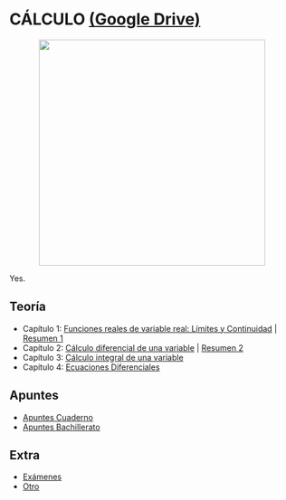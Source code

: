 # CÁLCULO [(Google Drive)](https://drive.google.com/drive/u/0/folders/1VirDEdtVLTCFU3I60m_lratvpOfGTgc9)

<p align="center">
  <img src="" width="400" height="400"/>
</p>

Yes.

## Teoría
  - Capítulo 1: [Funciones reales de variable real: Límites y Continuidad](https://drive.google.com/file/d/1EoW7Btyct9Z4ZMIvvh-hTToyAHinMz--/view) | [Resumen 1](https://drive.google.com/file/d/1YgF7k3RyF5ajvzSFelulkIACbu_kSyk4/view)
  - Capítulo 2: [Cálculo diferencial de una variable](https://drive.google.com/file/d/1fkB-3TiXIBNE626-5-11dETcSQn4hDkN/view) | [Resumen 2](https://drive.google.com/file/d/1tZ4rY3fQtVSkc6A5q6nqRzIB8te9KR2u/view)
  - Capítulo 3: [Cálculo integral de una variable](https://drive.google.com/file/d/16gG75pk-mAAP0_l4HrFFnmX_g0FtIQY7/view)
  - Capítulo 4: [Ecuaciones Diferenciales](https://drive.google.com/file/d/1r_nJM7TWVsCtRJ360meaIlRYG6nGcewP/view)
  
## Apuntes
- [Apuntes Cuaderno](https://drive.google.com/file/d/1d0Wb0W-vB_aVRjZSr-NJfO5j4NFH_HFu/view)
- [Apuntes Bachillerato](https://drive.google.com/file/d/1GyiF3wsbKcM18_OoFQvUPCNli8Sro3gb/view)

## Extra
- [Exámenes](https://drive.google.com/file/d/1Du_oivxLr9AvLc2jW8gqmSNXPRFwQhC6/view)
- [Otro](https://drive.google.com/file/d/1OjETdPfEvnxXBRaK4h15E8uduIbua4xe/view)

